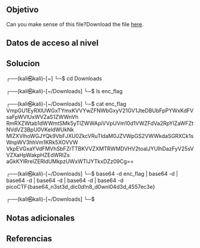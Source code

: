 ## Objetivo
Can you make sense of this file?Download the file [here](https://artifacts.picoctf.net/c/476/enc_flag).

## Datos de acceso al nivel
## Solucion
                                                                            
┌──(kali㉿kali)-[~]
└─$ cd Downloads                        
                                                                             
┌──(kali㉿kali)-[~/Downloads]
└─$ ls
enc_flag
                                                                             
┌──(kali㉿kali)-[~/Downloads]
└─$ cat enc_flag       
VmpGU1EyRXlUWGxTYmxKVVYwZFNWbGxyV21GV1JteDBUbFpPYWxKdFVsaFpWVlUxWVZaS1ZWWnVh
RmRXZWtab1dWWmtSMk5yTlZWWApiVVpUVm10d1VWZFdVa2RpYlZaWFZtNVdVZ3BpU0VKeldWUkNk
MlZXVlhoWGJYQk9VbFJXU0ZkcVRuTldaM0JZVWpGS2VWWkdaSGRXCk1sWnpWV3hhVm1KRk5XOVVW
VkpEVGxaYVdFMVhSbFZrTTBKVVZXMTRWMDVHV2toalJYUlhDazFyV25sVVZXaHpWakpHZEdWRlZs
aGkKYlRrelZERldUMkpzUWxWTlJYTkxDZz09Cg==
                                                                             
┌──(kali㉿kali)-[~/Downloads]
└─$ base64 -d enc_flag | base64 -d | base64 -d | base64 -d | base64 -d | base64 -d
picoCTF{base64_n3st3d_dic0d!n8_d0wnl04d3d_4557ec3e}
                                                                             
┌──(kali㉿kali)-[~/Downloads]
└─$ 


## Notas adicionales

## Referencias